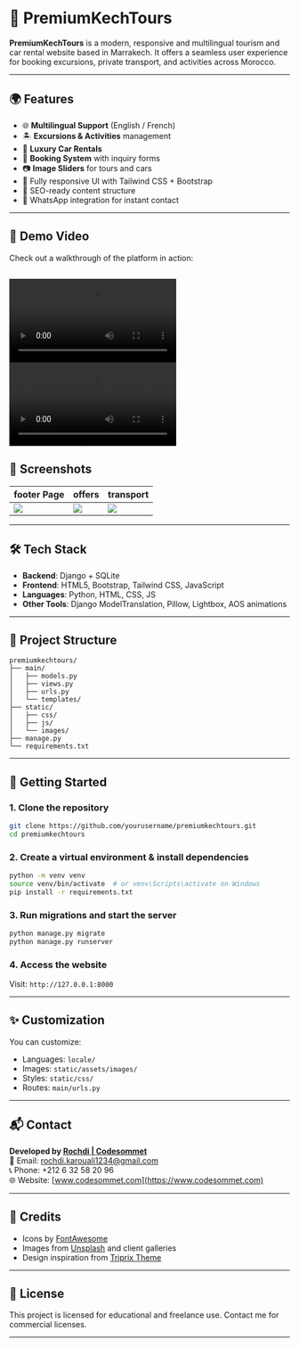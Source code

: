
# 🚗 PremiumKechTours

**PremiumKechTours** is a modern, responsive and multilingual tourism and car rental website based in Marrakech. It offers a seamless user experience for booking excursions, private transport, and activities across Morocco.

---

## 🌍 Features

- 🌐 **Multilingual Support** (English / French)
- 🏝️ **Excursions & Activities** management
- 🚗 **Luxury Car Rentals**
- 📆 **Booking System** with inquiry forms
- 📷 **Image Sliders** for tours and cars
- 🎨 Fully responsive UI with Tailwind CSS + Bootstrap
- 🧠 SEO-ready content structure
- 💬 WhatsApp integration for instant contact

---

## 🎥 Demo Video

Check out a walkthrough of the platform in action:

![Watch the demo](/PKtours_Desktop.mp4)
![Watch the demo Mobile](PKtours_Mobile.mp4)
---

## 📸 Screenshots

| footer Page |offers | transport |
|-----------|------------|------------|
| ![](Capture.PNG) | ![](Capture2.PNG) | ![](Capture3.PNG) |



---

## 🛠️ Tech Stack

- **Backend**: Django + SQLite
- **Frontend**: HTML5, Bootstrap, Tailwind CSS, JavaScript
- **Languages**: Python, HTML, CSS, JS
- **Other Tools**: Django ModelTranslation, Pillow, Lightbox, AOS animations

---

## 📁 Project Structure

```
premiumkechtours/
├── main/
│   ├── models.py
│   ├── views.py
│   ├── urls.py
│   └── templates/
├── static/
│   ├── css/
│   ├── js/
│   └── images/
├── manage.py
└── requirements.txt
```

---

## 🚀 Getting Started

### 1. Clone the repository

```bash
git clone https://github.com/yourusername/premiumkechtours.git
cd premiumkechtours
```

### 2. Create a virtual environment & install dependencies

```bash
python -m venv venv
source venv/bin/activate  # or venv\Scripts\activate on Windows
pip install -r requirements.txt
```

### 3. Run migrations and start the server

```bash
python manage.py migrate
python manage.py runserver
```

### 4. Access the website

Visit: `http://127.0.0.1:8000`

---

## ✨ Customization

You can customize:

- Languages: `locale/`
- Images: `static/assets/images/`
- Styles: `static/css/`
- Routes: `main/urls.py`

---

## 📬 Contact

**Developed by [Rochdi | Codesommet](mailto:rochdi.karouali1234@gmail.com)**  
📧 Email: rochdi.karouali1234@gmail.com  
📞 Phone: +212 6 32 58 20 96  
🌐 Website: [www.codesommet.com](https://www.codesommet.com)

---

## 💖 Credits

- Icons by [FontAwesome](https://fontawesome.com/)
- Images from [Unsplash](https://unsplash.com/) and client galleries
- Design inspiration from [Triprix Theme](https://themeforest.net)

---

## 📄 License

This project is licensed for educational and freelance use. Contact me for commercial licenses.

---
